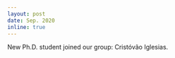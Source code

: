 ```yaml
---
layout: post
date: Sep. 2020
inline: true
---
```


New Ph.D. student joined our group: Cristóvão Iglesias.
